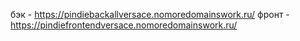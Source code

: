 бэк - https://pindiebackallversace.nomoredomainswork.ru/
фронт - https://pindiefrontendversace.nomoredomainswork.ru/ 
